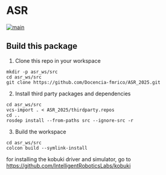 # ASR

[![main](https://github.com/Docencia-fmrico/ASR_2025/actions/workflows/main.yaml/badge.svg)](https://github.com/Docencia-fmrico/ASR_2025/actions/workflows/main.yaml)

## Build this package

1. Clone this repo in your workspace
```
mkdir -p asr_ws/src
cd asr_ws/src
git clone https://github.com/Docencia-fmrico/ASR_2025.git
```

2. Install third party packages and dependencies

```
cd asr_ws/src
vcs-import . < ASR_2025/thirdparty.repos
cd ..
rosdep install --from-paths src --ignore-src -r
```

3. Build the workspace

```
cd asr_ws/src
colcon build --symlink-install
```

for installing the kobuki driver and simulator, go to https://github.com/IntelligentRoboticsLabs/kobuki

